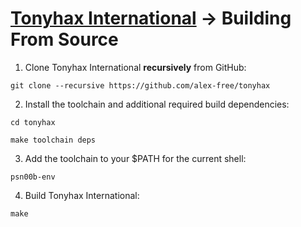 # [Tonyhax International](readme.md) -> Building From Source

1) Clone Tonyhax International **recursively** from GitHub:

`git clone --recursive https://github.com/alex-free/tonyhax`

2) Install the toolchain and additional required build dependencies:

`cd tonyhax`

`make toolchain deps`

3) Add the toolchain to your $PATH for the current shell:

`psn00b-env`

4) Build Tonyhax International:

`make`
